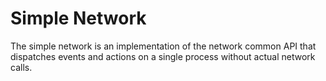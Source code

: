 # Simple Network

The simple network is an implementation of the network common API that dispatches events and actions on a single process without actual network calls.
